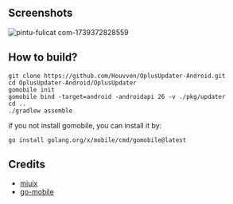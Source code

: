 ## Screenshots
![pintu-fulicat com-1739372828559](https://github.com/user-attachments/assets/bfeecf8b-35c0-4e7d-83db-720b9f2326cf)



## How to build?
```shell
git clone https://github.com/Houvven/OplusUpdater-Android.git
cd OplusUpdater-Android/OplusUpdater
gomobile init
gomobile bind -target=android -androidapi 26 -v ./pkg/updater
cd ..
./gradlew assemble
```
if you not install gomobile, you can install it by:
```shell
go install golang.org/x/mobile/cmd/gomobile@latest
```

## Credits
- [miuix](https://github.com/miuix-kotlin-multiplatform/miuix)
- [go-mobile](https://github.com/golang/mobile)
